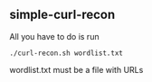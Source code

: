 ## simple-curl-recon

All you have to do is run 

```
./curl-recon.sh wordlist.txt
```

wordlist.txt must be a file with URLs
